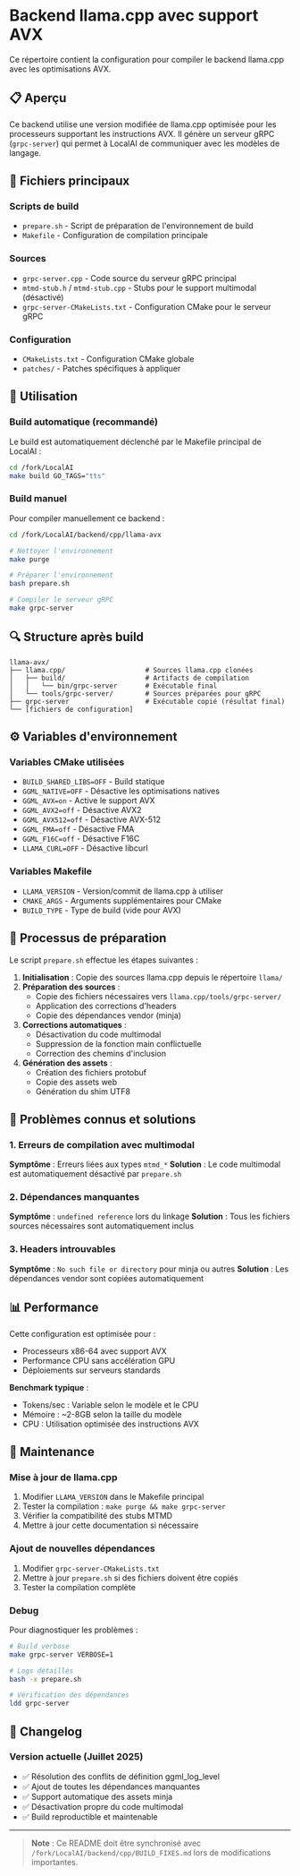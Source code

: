 # Backend llama.cpp avec support AVX

Ce répertoire contient la configuration pour compiler le backend llama.cpp avec les optimisations AVX.

## 📋 Aperçu

Ce backend utilise une version modifiée de llama.cpp optimisée pour les processeurs supportant les instructions AVX. Il génère un serveur gRPC (`grpc-server`) qui permet à LocalAI de communiquer avec les modèles de langage.

## 🔧 Fichiers principaux

### Scripts de build
- `prepare.sh` - Script de préparation de l'environnement de build
- `Makefile` - Configuration de compilation principale

### Sources
- `grpc-server.cpp` - Code source du serveur gRPC principal
- `mtmd-stub.h` / `mtmd-stub.cpp` - Stubs pour le support multimodal (désactivé)
- `grpc-server-CMakeLists.txt` - Configuration CMake pour le serveur gRPC

### Configuration
- `CMakeLists.txt` - Configuration CMake globale
- `patches/` - Patches spécifiques à appliquer

## 🚀 Utilisation

### Build automatique (recommandé)
Le build est automatiquement déclenché par le Makefile principal de LocalAI :
```bash
cd /fork/LocalAI
make build GO_TAGS="tts"
```

### Build manuel
Pour compiler manuellement ce backend :
```bash
cd /fork/LocalAI/backend/cpp/llama-avx

# Nettoyer l'environnement
make purge

# Préparer l'environnement
bash prepare.sh

# Compiler le serveur gRPC
make grpc-server
```

## 🔍 Structure après build

```
llama-avx/
├── llama.cpp/                    # Sources llama.cpp clonées
│   ├── build/                    # Artifacts de compilation
│   │   └── bin/grpc-server       # Exécutable final
│   └── tools/grpc-server/        # Sources préparées pour gRPC
├── grpc-server                   # Exécutable copié (résultat final)
└── [fichiers de configuration]
```

## ⚙️ Variables d'environnement

### Variables CMake utilisées
- `BUILD_SHARED_LIBS=OFF` - Build statique
- `GGML_NATIVE=OFF` - Désactive les optimisations natives
- `GGML_AVX=on` - Active le support AVX
- `GGML_AVX2=off` - Désactive AVX2
- `GGML_AVX512=off` - Désactive AVX-512
- `GGML_FMA=off` - Désactive FMA
- `GGML_F16C=off` - Désactive F16C
- `LLAMA_CURL=OFF` - Désactive libcurl

### Variables Makefile
- `LLAMA_VERSION` - Version/commit de llama.cpp à utiliser
- `CMAKE_ARGS` - Arguments supplémentaires pour CMake
- `BUILD_TYPE` - Type de build (vide pour AVX)

## 🔧 Processus de préparation

Le script `prepare.sh` effectue les étapes suivantes :

1. **Initialisation** : Copie des sources llama.cpp depuis le répertoire `llama/`
2. **Préparation des sources** : 
   - Copie des fichiers nécessaires vers `llama.cpp/tools/grpc-server/`
   - Application des corrections d'headers
   - Copie des dépendances vendor (minja)
3. **Corrections automatiques** :
   - Désactivation du code multimodal
   - Suppression de la fonction main conflictuelle
   - Correction des chemins d'inclusion
4. **Génération des assets** :
   - Création des fichiers protobuf
   - Copie des assets web
   - Génération du shim UTF8

## 🐛 Problèmes connus et solutions

### 1. Erreurs de compilation avec multimodal
**Symptôme** : Erreurs liées aux types `mtmd_*`
**Solution** : Le code multimodal est automatiquement désactivé par `prepare.sh`

### 2. Dépendances manquantes
**Symptôme** : `undefined reference` lors du linkage
**Solution** : Tous les fichiers sources nécessaires sont automatiquement inclus

### 3. Headers introuvables
**Symptôme** : `No such file or directory` pour minja ou autres
**Solution** : Les dépendances vendor sont copiées automatiquement

## 📊 Performance

Cette configuration est optimisée pour :
- Processeurs x86-64 avec support AVX
- Performance CPU sans accélération GPU
- Déploiements sur serveurs standards

**Benchmark typique** :
- Tokens/sec : Variable selon le modèle et le CPU
- Mémoire : ~2-8GB selon la taille du modèle
- CPU : Utilisation optimisée des instructions AVX

## 🔄 Maintenance

### Mise à jour de llama.cpp
1. Modifier `LLAMA_VERSION` dans le Makefile principal
2. Tester la compilation : `make purge && make grpc-server`
3. Vérifier la compatibilité des stubs MTMD
4. Mettre à jour cette documentation si nécessaire

### Ajout de nouvelles dépendances
1. Modifier `grpc-server-CMakeLists.txt`
2. Mettre à jour `prepare.sh` si des fichiers doivent être copiés
3. Tester la compilation complète

### Debug
Pour diagnostiquer les problèmes :
```bash
# Build verbose
make grpc-server VERBOSE=1

# Logs détaillés
bash -x prepare.sh

# Vérification des dépendances
ldd grpc-server
```

## 📝 Changelog

### Version actuelle (Juillet 2025)
- ✅ Résolution des conflits de définition ggml_log_level
- ✅ Ajout de toutes les dépendances manquantes  
- ✅ Support automatique des assets minja
- ✅ Désactivation propre du code multimodal
- ✅ Build reproductible et maintenable

---

> **Note** : Ce README doit être synchronisé avec `/fork/LocalAI/backend/cpp/BUILD_FIXES.md` lors de modifications importantes.
